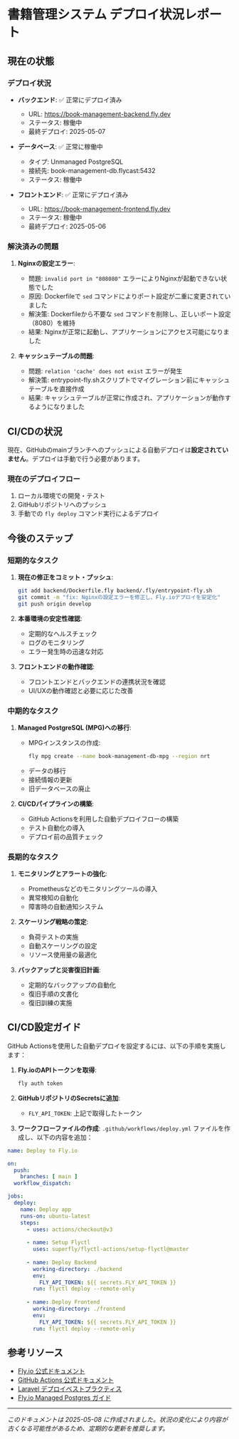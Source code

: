 # 書籍管理システム デプロイ状況レポート

## 現在の状態

### デプロイ状況

- **バックエンド**: ✅ 正常にデプロイ済み
  - URL: https://book-management-backend.fly.dev
  - ステータス: 稼働中
  - 最終デプロイ: 2025-05-07

- **データベース**: ✅ 正常に稼働中
  - タイプ: Unmanaged PostgreSQL
  - 接続先: book-management-db.flycast:5432
  - ステータス: 稼働中

- **フロントエンド**: ✅ 正常にデプロイ済み
  - URL: https://book-management-frontend.fly.dev
  - ステータス: 稼働中
  - 最終デプロイ: 2025-05-06

### 解決済みの問題

1. **Nginxの設定エラー**: 
   - 問題: `invalid port in "808080"` エラーによりNginxが起動できない状態でした
   - 原因: Dockerfileで `sed` コマンドによりポート設定が二重に変更されていました
   - 解決策: Dockerfileから不要な `sed` コマンドを削除し、正しいポート設定（8080）を維持
   - 結果: Nginxが正常に起動し、アプリケーションにアクセス可能になりました

2. **キャッシュテーブルの問題**:
   - 問題: `relation 'cache' does not exist` エラーが発生
   - 解決策: entrypoint-fly.shスクリプトでマイグレーション前にキャッシュテーブルを直接作成
   - 結果: キャッシュテーブルが正常に作成され、アプリケーションが動作するようになりました

## CI/CDの状況

現在、GitHubのmainブランチへのプッシュによる自動デプロイは**設定されていません**。デプロイは手動で行う必要があります。

### 現在のデプロイフロー

1. ローカル環境での開発・テスト
2. GitHubリポジトリへのプッシュ
3. 手動での `fly deploy` コマンド実行によるデプロイ

## 今後のステップ

### 短期的なタスク

1. **現在の修正をコミット・プッシュ**:
   ```bash
   git add backend/Dockerfile.fly backend/.fly/entrypoint-fly.sh
   git commit -m "fix: Nginxの設定エラーを修正し、Fly.ioデプロイを安定化"
   git push origin develop
   ```

2. **本番環境の安定性確認**:
   - 定期的なヘルスチェック
   - ログのモニタリング
   - エラー発生時の迅速な対応

3. **フロントエンドの動作確認**:
   - フロントエンドとバックエンドの連携状況を確認
   - UI/UXの動作確認と必要に応じた改善

### 中期的なタスク

1. **Managed PostgreSQL (MPG)への移行**:
   - MPGインスタンスの作成:
     ```bash
     fly mpg create --name book-management-db-mpg --region nrt
     ```
   - データの移行
   - 接続情報の更新
   - 旧データベースの廃止

2. **CI/CDパイプラインの構築**:
   - GitHub Actionsを利用した自動デプロイフローの構築
   - テスト自動化の導入
   - デプロイ前の品質チェック

### 長期的なタスク

1. **モニタリングとアラートの強化**:
   - Prometheusなどのモニタリングツールの導入
   - 異常検知の自動化
   - 障害時の自動通知システム

2. **スケーリング戦略の策定**:
   - 負荷テストの実施
   - 自動スケーリングの設定
   - リソース使用量の最適化

3. **バックアップと災害復旧計画**:
   - 定期的なバックアップの自動化
   - 復旧手順の文書化
   - 復旧訓練の実施

## CI/CD設定ガイド

GitHub Actionsを使用した自動デプロイを設定するには、以下の手順を実施します：

1. **Fly.ioのAPIトークンを取得**:
   ```bash
   fly auth token
   ```

2. **GitHubリポジトリのSecretsに追加**:
   - `FLY_API_TOKEN`: 上記で取得したトークン

3. **ワークフローファイルの作成**:
   `.github/workflows/deploy.yml` ファイルを作成し、以下の内容を追加：

```yaml
name: Deploy to Fly.io

on:
  push:
    branches: [ main ]
  workflow_dispatch:

jobs:
  deploy:
    name: Deploy app
    runs-on: ubuntu-latest
    steps:
      - uses: actions/checkout@v3
      
      - name: Setup Flyctl
        uses: superfly/flyctl-actions/setup-flyctl@master
      
      - name: Deploy Backend
        working-directory: ./backend
        env:
          FLY_API_TOKEN: ${{ secrets.FLY_API_TOKEN }}
        run: flyctl deploy --remote-only
      
      - name: Deploy Frontend
        working-directory: ./frontend
        env:
          FLY_API_TOKEN: ${{ secrets.FLY_API_TOKEN }}
        run: flyctl deploy --remote-only
```

## 参考リソース

- [Fly.io 公式ドキュメント](https://fly.io/docs/)
- [GitHub Actions 公式ドキュメント](https://docs.github.com/ja/actions)
- [Laravel デプロイベストプラクティス](https://laravel.com/docs/deployment)
- [Fly.io Managed Postgres ガイド](https://fly.io/docs/postgres/)

---

*このドキュメントは 2025-05-08 に作成されました。状況の変化により内容が古くなる可能性があるため、定期的な更新を推奨します。*

